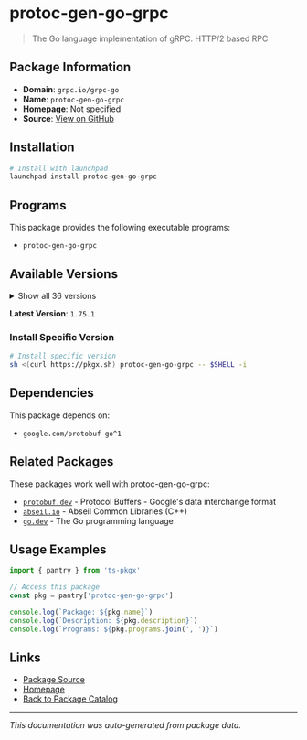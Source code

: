 # protoc-gen-go-grpc

> The Go language implementation of gRPC. HTTP/2 based RPC

## Package Information

- **Domain**: `grpc.io/grpc-go`
- **Name**: `protoc-gen-go-grpc`
- **Homepage**: Not specified
- **Source**: [View on GitHub](https://github.com/pkgxdev/pantry/tree/main/projects/grpc.io/grpc-go/package.yml)

## Installation

```bash
# Install with launchpad
launchpad install protoc-gen-go-grpc
```

## Programs

This package provides the following executable programs:

- `protoc-gen-go-grpc`

## Available Versions

<details>
<summary>Show all 36 versions</summary>

- `1.75.1`, `1.75.0`, `1.74.3`, `1.74.2`, `1.74.1`
- `1.74.0`, `1.73.1`, `1.73.0`, `1.72.2`, `1.72.1`
- `1.72.0`, `1.71.3`, `1.71.2`, `1.71.1`, `1.71.0`
- `1.70.0`, `1.69.4`, `1.69.3`, `1.69.2`, `1.69.0`
- `1.68.2`, `1.68.1`, `1.68.0`, `1.67.3`, `1.67.2`
- `1.67.1`, `1.67.0`, `1.66.3`, `1.66.2`, `1.66.0`
- `1.65.1`, `1.65.0`, `1.64.1`, `1.64.0`, `1.63.3`
- `1.63.2`

</details>

**Latest Version**: `1.75.1`

### Install Specific Version

```bash
# Install specific version
sh <(curl https://pkgx.sh) protoc-gen-go-grpc -- $SHELL -i
```

## Dependencies

This package depends on:

- `google.com/protobuf-go^1`

## Related Packages

These packages work well with protoc-gen-go-grpc:

- [`protobuf.dev`](../../protobuf.dev/index.md) - Protocol Buffers - Google's data interchange format
- [`abseil.io`](../../abseil.io/index.md) - Abseil Common Libraries (C++)
- [`go.dev`](../../go.dev/index.md) - The Go programming language

## Usage Examples

```typescript
import { pantry } from 'ts-pkgx'

// Access this package
const pkg = pantry['protoc-gen-go-grpc']

console.log(`Package: ${pkg.name}`)
console.log(`Description: ${pkg.description}`)
console.log(`Programs: ${pkg.programs.join(', ')}`)
```

## Links

- [Package Source](https://github.com/pkgxdev/pantry/tree/main/projects/grpc.io/grpc-go/package.yml)
- [Homepage](#)
- [Back to Package Catalog](../../../package-catalog.md)

---

*This documentation was auto-generated from package data.*
